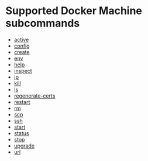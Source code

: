 <!--[metadata]>
+++
title = "Subcommands"
description = "Docker Machine Commands Overview"
keywords = ["machine, commands"]
[menu.main]
identifier="smn_machine_subcmds"
parent="smn_machine_ref"
+++
<![end-metadata]-->

# Supported Docker Machine subcommands

-   [active](active.md)
-   [config](config.md)
-   [create](create.md)
-   [env](env.md)
-   [help](help.md)
-   [inspect](inspect.md)
-   [ip](ip.md)
-   [kill](kill.md)
-   [ls](ls.md)
-   [regenerate-certs](regenerate-certs.md)
-   [restart](restart.md)
-   [rm](rm.md)
-   [scp](scp.md)
-   [ssh](ssh.md)
-   [start](start.md)
-   [status](status.md)
-   [stop](stop.md)
-   [upgrade](upgrade.md)
-   [url](url.md)
